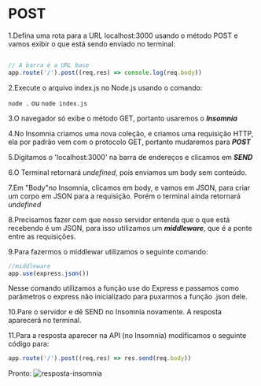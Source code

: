 # POST

1.Defina uma rota para a URL localhost:3000 usando o método POST e vamos exibir o que está sendo enviado no terminal:

```js

// A barra é a URL base
app.route('/').post((req,res) => console.log(req.body))

```

2.Execute o arquivo index.js no Node.js usando o comando:

`node .` ou `node index.js`

3.O navegador só exibe o método GET, portanto usaremos o ***Insomnia***

4.No Insomnia criamos uma nova coleção, e criamos uma requisição HTTP, ela por padrão vem com o protocolo GET, portanto mudaremos para ***POST***

5.Digitamos o 'localhost:3000' na barra de endereços e clicamos em ***SEND***

6.O Terminal retornará *undefined*, pois enviamos um body sem conteúdo.

7.Em "Body"no Insomnia, clicamos em body, e vamos em JSON, para criar um corpo em JSON para a requisição. Porém o terminal ainda retornará *undefined*

8.Precisamos fazer com que nosso servidor entenda que o que está recebendo é um JSON, para isso utilizamos um ***middleware***, que é a ponte entre as requisições.

9.Para fazermos o middlewar utilizamos o seguinte comando:

```js
//middleware
app.use(express.json())
```

Nesse comando utilizamos a função use do Express e passamos como parâmetros o express não inicializado para puxarmos a função .json dele.

10.Pare o servidor e dê SEND no Insomnia novamente. A resposta aparecerá no terminal.

11.Para a resposta aparecer na API (no Insomnia) modificamos o seguinte código para:

``` js
app.route('/').post((req,res) => res.send(req.body))
```

Pronto:
![resposta-insomnia]('C:\Usuários\Luis/Paulo\Imagens\resposta-insomnia.jpg')
